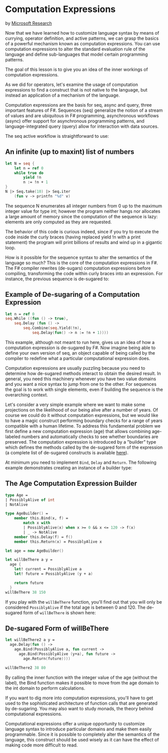 # Computation Expressions

by [Microsoft Research](https://www.microsoft.com/en-us/research/)

Now that we have learned how to customize language syntax by means of currying, operator definition, and active patterns, we can grasp the basics of a powerful mechanism known as computation expressions. You can use computation expressions to alter the standard evaluation rule of the language and define sub-languages that model certain programming patterns.

The goal of this lesson is to give you an idea of the inner workings of computation expressions.

As we did for operators, let's examine the usage of computation expressions to find a construct that is not native to the language, but instead an application of a mechanism of the language.

Computation expressions are the basis for seq, async and query, three important features of F#. Sequences (seq) generalize the notion of a stream of values and are ubiquitous in F# programming, asynchronous workflows (async) offer support for asynchronous programming patterns, and language-integrated query (query) allow for interaction with data sources.

The seq active workflow is straightforward to use:

## An infinite (up to maxint) list of numbers

```fsharp
let N = seq {
    let n = ref 0
    while true do
        yield !n
        n := !n + 1
}
N |> Seq.take(10) |> Seq.iter
    (fun v -> printfn "%d" v)
```

The sequence N enumerates all integer numbers from 0 up to the maximum integer value for type int; however the program neither hangs nor allocates a large amount of memory since the computation of the sequence is lazy: elements are only computed as they are requested.

The behavior of this code is curious indeed, since if you try to execute the code inside the curly braces (having replaced yield !n with a print statement) the program will print billions of results and wind up in a gigantic loop.

How is it possible for the sequence syntax to alter the semantics of the language so much? This is the core of the computation expressions in F#. The F# compiler rewrites (de-sugars) computation expressions before compiling, transforming the code within curly braces into an expression. For instance, the previous sequence is de-sugared to:

## Example of De-sugaring of a Computation Expression

```fsharp
let n = ref 0
seq.While ((fun () -> true),
    seq.Delay (fun () ->
        seq.Combine(seq.Yield(!n),
            seq.Delay(fun() -> n := !n + 1))))
```

This example, although not meant to run here, gives us an idea of how a computation expression is de-sugared by F#. Now imagine being able to define your own version of seq, an object capable of being called by the compiler to redefine what a particular computational expression does.

Computation expressions are usually puzzling because you need to determine how de-sugared methods interact to obtain the desired result. In general, you need this machinery whenever you have two value domains and you want a nice syntax to jump from one to the other. For sequences the goal is to work with single elements, even if building the sequence is the overarching context.

Let's consider a very simple example where we want to make some projections on the likelihood of our being alive after a number of years. Of course we could do it without computation expressions, but we would like to have a magic construct performing boundary checks for a range of years compatible with a human lifetime. To address this fundamental problem we first define a new computation expression (age) that allows combining age-labeled numbers and automatically checks to see whether boundaries are preserved. The computation expression is introduced by a "builder" type which defines the methods called by the de-sugared form of the expression (a complete list of de-sugared constructs is available [here](https://msdn.microsoft.com/visualfsharpdocs/conceptual/computation-expressions-%5bfsharp%5d)).

At minimum you need to implement `Bind`, `Delay` and `Return`. The following example demonstrates creating an instance of a builder type:

## The Age Computation Expression Builder

```fsharp
type Age =
| PossiblyAlive of int
| NotAlive

type AgeBuilder() =
    member this.Bind(x, f) =
        match x with
        | PossiblyAlive(x) when x >= 0 && x <= 120 -> f(x)
        | _ -> NotAlive
    member this.Delay(f) = f()
    member this.Return(x) = PossiblyAlive x

let age = new AgeBuilder()

let willBeThere a y =
  age {
    let! current = PossiblyAlive a
    let! future = PossiblyAlive (y + a)

    return future
  }
willBeThere 38 150
```

If you play with the `willBeThere` function, you'll find out that you will only be considered `PossiblyAlive` if the total age is between 0 and 120. The de-sugared form of `willBeThere` is shown here:

## De-sugared Form of willBeThere

```fsharp
let willBeThere2 a y =
  age.Delay(fun () ->
    age.Bind(PossiblyAlive a, fun current ->
      age.Bind(PossiblyAlive (y+a), fun future ->
        age.Return(future))))

willBeThere2 38 80
```

By calling the inner function with the integer value of the age (without the label), the Bind function makes it possible to move from the age domain to the int domain to perform calculations.

If you want to dig more into computation expressions, you'll have to get used to the sophisticated architecture of function calls that are generated by de-sugaring. You may also want to study monads, the theory behind computational expressions.

Computational expressions offer a unique opportunity to customize language syntax to introduce particular domains and make them easily programmable. Since it is possible to completely alter the semantics of the language, this construct should be used wisely as it can have the effect of making code more difficult to read.
